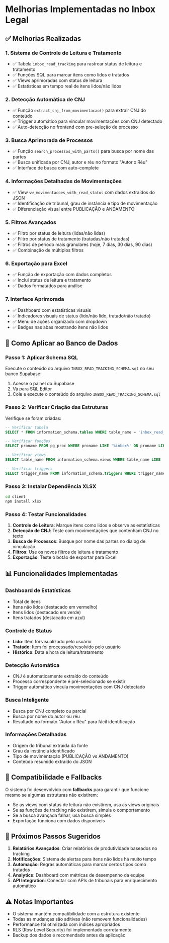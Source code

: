 # Melhorias Implementadas no Inbox Legal

## ✅ Melhorias Realizadas

### 1. **Sistema de Controle de Leitura e Tratamento**
- ✅ Tabela `inbox_read_tracking` para rastrear status de leitura e tratamento
- ✅ Funções SQL para marcar itens como lidos e tratados
- ✅ Views aprimoradas com status de leitura
- ✅ Estatísticas em tempo real de itens lidos/não lidos

### 2. **Detecção Automática de CNJ**
- ✅ Função `extract_cnj_from_movimentacao()` para extrair CNJ do conteúdo
- ✅ Trigger automático para vincular movimentações com CNJ detectado
- ✅ Auto-detecção no frontend com pre-seleção de processo

### 3. **Busca Aprimorada de Processos**
- ✅ Função `search_processos_with_parts()` para busca por nome das partes
- ✅ Busca unificada por CNJ, autor e réu no formato "Autor x Réu"
- ✅ Interface de busca com auto-complete

### 4. **Informações Detalhadas de Movimentações**
- ✅ View `vw_movimentacoes_with_read_status` com dados extraídos do JSON
- ✅ Identificação de tribunal, grau de instância e tipo de movimentação
- ✅ Diferenciação visual entre PUBLICAÇÃO e ANDAMENTO

### 5. **Filtros Avançados**
- ✅ Filtro por status de leitura (lidas/não lidas)
- ✅ Filtro por status de tratamento (tratadas/não tratadas)
- ✅ Filtros de período mais granulares (hoje, 7 dias, 30 dias, 90 dias)
- ✅ Combinação de múltiplos filtros

### 6. **Exportação para Excel**
- ✅ Função de exportação com dados completos
- ✅ Inclui status de leitura e tratamento
- ✅ Dados formatados para análise

### 7. **Interface Aprimorada**
- ✅ Dashboard com estatísticas visuais
- ✅ Indicadores visuais de status (lido/não lido, tratado/não tratado)
- ✅ Menu de ações organizado com dropdown
- ✅ Badges nas abas mostrando itens não lidos

## 🔧 Como Aplicar ao Banco de Dados

### Passo 1: Aplicar Schema SQL

Execute o conteúdo do arquivo `INBOX_READ_TRACKING_SCHEMA.sql` no seu banco Supabase:

1. Acesse o painel do Supabase
2. Vá para SQL Editor
3. Cole e execute o conteúdo do arquivo `INBOX_READ_TRACKING_SCHEMA.sql`

### Passo 2: Verificar Criação das Estruturas

Verifique se foram criadas:

```sql
-- Verificar tabela
SELECT * FROM information_schema.tables WHERE table_name = 'inbox_read_tracking';

-- Verificar funções
SELECT proname FROM pg_proc WHERE proname LIKE '%inbox%' OR proname LIKE '%search_processos%';

-- Verificar views
SELECT table_name FROM information_schema.views WHERE table_name LIKE '%with_read_status%';

-- Verificar triggers
SELECT trigger_name FROM information_schema.triggers WHERE trigger_name = 'auto_detect_cnj_movimentacoes';
```

### Passo 3: Instalar Dependência XLSX

```bash
cd client
npm install xlsx
```

### Passo 4: Testar Funcionalidades

1. **Controle de Leitura**: Marque itens como lidos e observe as estatísticas
2. **Detecção de CNJ**: Teste com movimentações que contenham CNJ no texto
3. **Busca de Processos**: Busque por nome das partes no dialog de vinculação
4. **Filtros**: Use os novos filtros de leitura e tratamento
5. **Exportação**: Teste o botão de exportar para Excel

## 📊 Funcionalidades Implementadas

### Dashboard de Estatísticas
- Total de itens
- Itens não lidos (destacado em vermelho)
- Itens lidos (destacado em verde) 
- Itens tratados (destacado em azul)

### Controle de Status
- **Lido**: Item foi visualizado pelo usuário
- **Tratado**: Item foi processado/resolvido pelo usuário
- **Histórico**: Data e hora de leitura/tratamento

### Detecção Automática
- CNJ é automaticamente extraído do conteúdo
- Processo correspondente é pré-selecionado se existir
- Trigger automático vincula movimentações com CNJ detectado

### Busca Inteligente
- Busca por CNJ completo ou parcial
- Busca por nome do autor ou réu
- Resultado no formato "Autor x Réu" para fácil identificação

### Informações Detalhadas
- Origem do tribunal extraída da fonte
- Grau da instância identificado
- Tipo de movimentação (PUBLICAÇÃO vs ANDAMENTO)
- Conteúdo resumido extraído do JSON

## 🔄 Compatibilidade e Fallbacks

O sistema foi desenvolvido com **fallbacks** para garantir que funcione mesmo se algumas estruturas não existirem:

- Se as views com status de leitura não existirem, usa as views originais
- Se as funções de tracking não existirem, simula o comportamento
- Se a busca avançada falhar, usa busca simples
- Exportação funciona com dados disponíveis

## 🚀 Próximos Passos Sugeridos

1. **Relatórios Avançados**: Criar relatórios de produtividade baseados no tracking
2. **Notificações**: Sistema de alertas para itens não lidos há muito tempo
3. **Automação**: Regras automáticas para marcar certos tipos como tratados
4. **Analytics**: Dashboard com métricas de desempenho da equipe
5. **API Integration**: Conectar com APIs de tribunais para enriquecimento automático

## ⚠️ Notas Importantes

- O sistema mantém compatibilidade com a estrutura existente
- Todas as mudanças são aditivas (não removem funcionalidades)
- Performance foi otimizada com índices apropriados
- RLS (Row Level Security) foi implementado corretamente
- Backup dos dados é recomendado antes da aplicação

